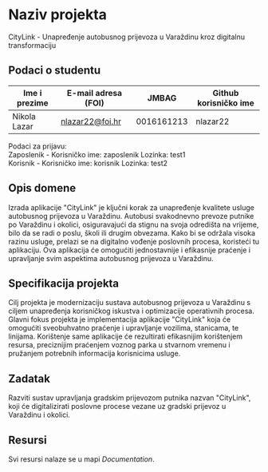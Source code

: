 # Naziv projekta

CityLink - Unapređenje autobusnog prijevoza u Varaždinu kroz digitalnu transformaciju

## Podaci o studentu

Ime i prezime | E-mail adresa (FOI) | JMBAG | Github korisničko ime
------------  | ------------------- | ----- | ---------------------
Nikola Lazar  | nlazar22@foi.hr     | 0016161213 | nlazar22

Podaci za prijavu: <br>
Zaposlenik - Korisničko ime: zaposlenik   Lozinka: test1 <br>
Korisnik - Korisničko ime: korisnik   Lozinka: test2

## Opis domene
Izrada aplikacije "CityLink" je ključni korak za unapređenje kvalitete usluge autobusnog prijevoza u Varaždinu. Autobusi svakodnevno prevoze putnike po Varaždinu i okolici, osiguravajući da stignu na svoja odredišta na vrijeme, bilo da se radi o poslu, školi ili drugim obvezama. Kako bi se održala visoka razinu usluge, prelazi se na digitalno vođenje poslovnih procesa, koristeći tu aplikaciju. Ova aplikacija će omogućiti jednostavnije i efikasnije praćenje i upravljanje svim aspektima autobusnog prijevoza u Varaždinu.

## Specifikacija projekta
Cilj projekta je modernizaciju sustava autobusnog prijevoza u Varaždinu s ciljem unapređenja korisničkog iskustva i optimizacije operativnih procesa. Glavni fokus projekta je implementacija aplikacije "CityLink" koja će omogućiti sveobuhvatno praćenje i upravljanje vozilima, stanicama, te linijama. Korištenje same aplikacije će rezultirati efikasnijim korištenjem resursa, preciznijim praćenjem voznog parka u stvarnom vremenu i pružanjem potrebnih informacija korisnicima usluge.

## Zadatak
Razviti sustav upravljanja gradskim prijevozom putnika nazvan "CityLink", koji će digitalizirati poslovne procese vezane uz gradski prijevoz u Varaždinu i okolici.
## Resursi

Svi resursi nalaze se u mapi _Documentation_.
